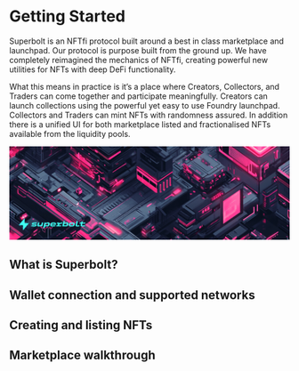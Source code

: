 # Getting Started

Superbolt is an NFTfi protocol built around a best in class marketplace and launchpad. Our protocol is purpose built from the ground up. We have completely reimagined the mechanics of NFTfi, creating powerful new utilities for NFTs with deep DeFi functionality.

What this means in practice is it’s a place where Creators, Collectors, and Traders can come together and participate meaningfully. Creators can launch collections using the powerful yet easy to use Foundry launchpad. Collectors and Traders can mint NFTs with randomness assured. In addition there is a unified UI for both marketplace listed and fractionalised NFTs available from the liquidity pools.

![alt text](image.png)
## What is Superbolt?

## Wallet connection and supported networks

## Creating and listing NFTs

## Marketplace walkthrough
